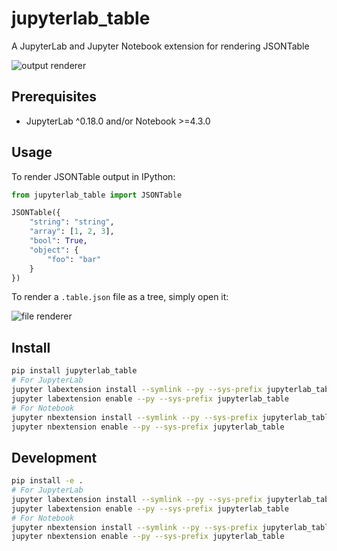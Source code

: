 # jupyterlab_table

A JupyterLab and Jupyter Notebook extension for rendering JSONTable

![output renderer](http://g.recordit.co/QAsC7YULcY.gif)

## Prerequisites

* JupyterLab ^0.18.0 and/or Notebook >=4.3.0

## Usage

To render JSONTable output in IPython:

```python
from jupyterlab_table import JSONTable

JSONTable({
    "string": "string",
    "array": [1, 2, 3],
    "bool": True,
    "object": {
        "foo": "bar"
    }
})
```

To render a `.table.json` file as a tree, simply open it:

![file renderer](http://g.recordit.co/cbf0xnQHKn.gif)

## Install

```bash
pip install jupyterlab_table
# For JupyterLab
jupyter labextension install --symlink --py --sys-prefix jupyterlab_table
jupyter labextension enable --py --sys-prefix jupyterlab_table
# For Notebook
jupyter nbextension install --symlink --py --sys-prefix jupyterlab_table
jupyter nbextension enable --py --sys-prefix jupyterlab_table
```

## Development

```bash
pip install -e .
# For JupyterLab
jupyter labextension install --symlink --py --sys-prefix jupyterlab_table
jupyter labextension enable --py --sys-prefix jupyterlab_table
# For Notebook
jupyter nbextension install --symlink --py --sys-prefix jupyterlab_table
jupyter nbextension enable --py --sys-prefix jupyterlab_table
```
